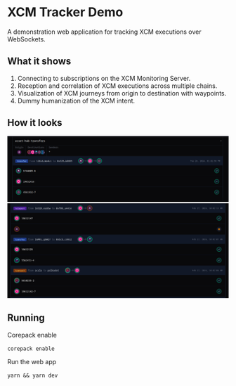 # XCM Tracker Demo

A demonstration web application for tracking XCM executions over WebSockets.

## What it shows

1. Connecting to subscriptions on the XCM Monitoring Server.
2. Reception and correlation of XCM executions across multiple chains.
3. Visualization of XCM journeys from origin to destination with waypoints.
4. Dummy humanization of the XCM intent.

## How it looks

![Asset Hub transfer](https://github.com/sodazone/xcm-tracker/blob/main/.misc/assets/ah-transfer.png)
![Mixed Interactions](https://github.com/sodazone/xcm-tracker/blob/main/.misc/assets/mix-capture.png)

## Running

Corepack enable

```shell
corepack enable
```

Run the web app

```shell
yarn && yarn dev
```
